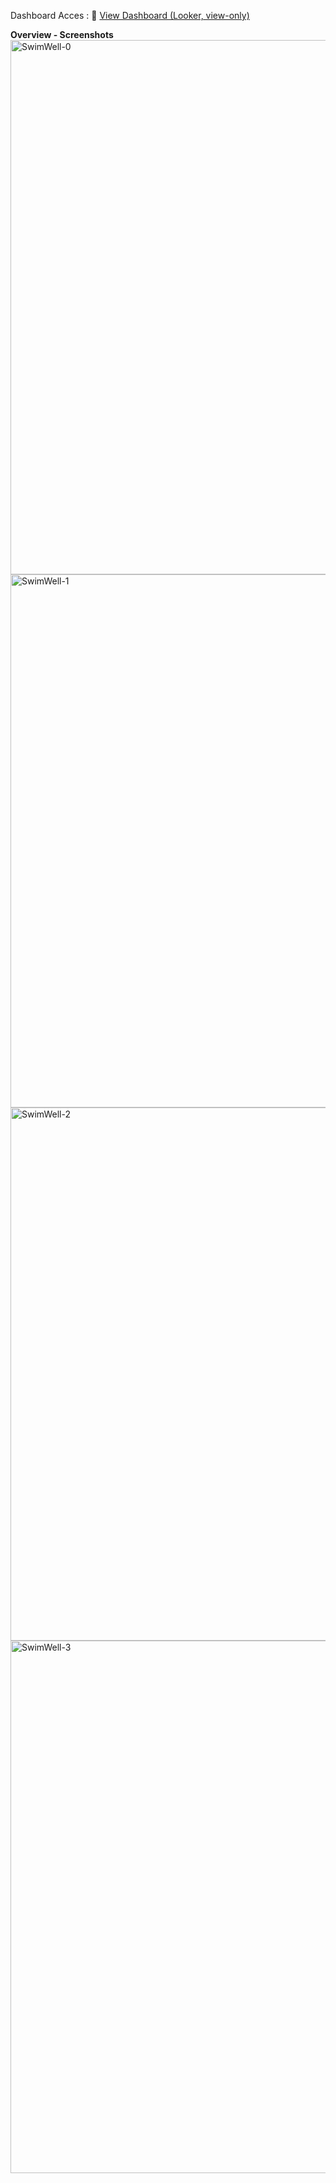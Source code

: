 Dashboard Acces : 🔗 [View Dashboard (Looker, view-only)](https://lookerstudio.google.com/reporting/682f80e2-372f-44cd-8039-bd77a26d77b6)




**Overview - Screenshots**
<img width="1138" height="855" alt="SwimWell-0 " src="https://github.com/user-attachments/assets/02cc8aec-03d8-4d1b-acb3-2bc97f5b82cc" />
<img width="1139" height="853" alt="SwimWell-1" src="https://github.com/user-attachments/assets/2abe9b7f-2e07-42a2-b6ea-bb4e799a01b3" />
<img width="1138" height="853" alt="SwimWell-2" src="https://github.com/user-attachments/assets/a072c565-feb6-4c67-9451-3764ebc9f1ba" />
<img width="1140" height="852" alt="SwimWell-3" src="https://github.com/user-attachments/assets/ad386f4d-1ded-4e25-81c7-65e4746c2211" />
